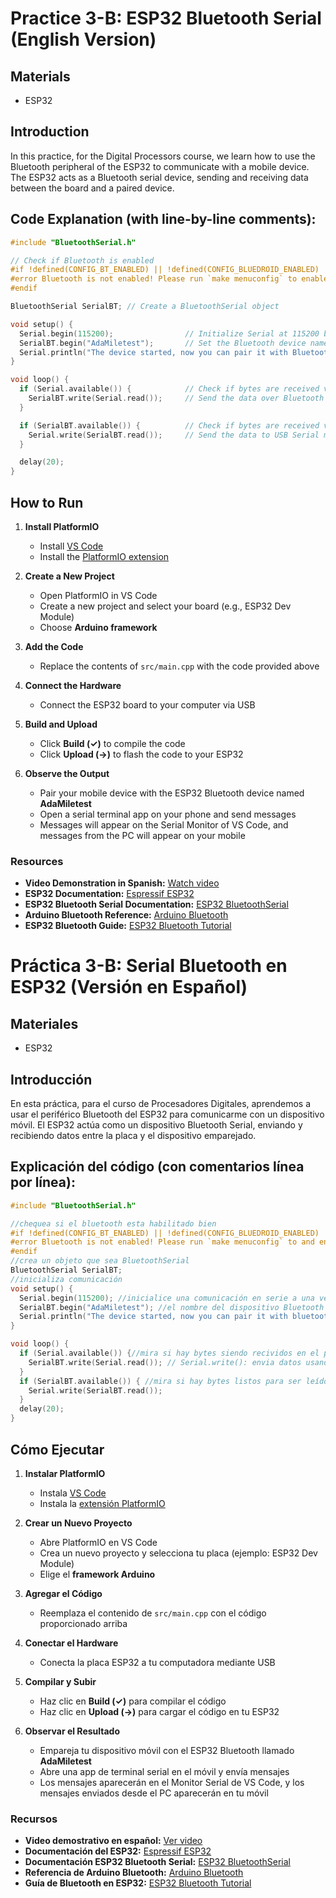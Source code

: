 # Practice 3-B: ESP32 Bluetooth Serial (English Version)

## Materials
- ESP32

## Introduction
In this practice, for the Digital Processors course, we learn how to use the Bluetooth peripheral of the ESP32 to communicate with a mobile device. The ESP32 acts as a Bluetooth serial device, sending and receiving data between the board and a paired device.

## Code Explanation (with line-by-line comments):
```cpp
#include "BluetoothSerial.h"

// Check if Bluetooth is enabled
#if !defined(CONFIG_BT_ENABLED) || !defined(CONFIG_BLUEDROID_ENABLED)
#error Bluetooth is not enabled! Please run `make menuconfig` to enable it
#endif

BluetoothSerial SerialBT; // Create a BluetoothSerial object

void setup() {
  Serial.begin(115200);                // Initialize Serial at 115200 bps
  SerialBT.begin("AdaMiletest");       // Set the Bluetooth device name
  Serial.println("The device started, now you can pair it with Bluetooth!");
}

void loop() {
  if (Serial.available()) {            // Check if bytes are received via USB Serial
    SerialBT.write(Serial.read());     // Send the data over Bluetooth
  }

  if (SerialBT.available()) {          // Check if bytes are received via Bluetooth
    Serial.write(SerialBT.read());     // Send the data to USB Serial monitor
  }

  delay(20);
}
```
## How to Run

1. **Install PlatformIO**
   - Install [VS Code](https://code.visualstudio.com/)
   - Install the [PlatformIO extension](https://platformio.org/install/ide?install=vscode)

2. **Create a New Project**
   - Open PlatformIO in VS Code
   - Create a new project and select your board (e.g., ESP32 Dev Module)
   - Choose **Arduino framework**

3. **Add the Code**
   - Replace the contents of `src/main.cpp` with the code provided above

4. **Connect the Hardware**
   - Connect the ESP32 board to your computer via USB

5. **Build and Upload**
   - Click **Build (✓)** to compile the code
   - Click **Upload (→)** to flash the code to your ESP32

6. **Observe the Output**
   - Pair your mobile device with the ESP32 Bluetooth device named **AdaMiletest**
   - Open a serial terminal app on your phone and send messages
   - Messages will appear on the Serial Monitor of VS Code, and messages from the PC will appear on your mobile


### Resources
- **Video Demonstration in Spanish:** [Watch video](assets/practica3Bvideo.mp4)
- **ESP32 Documentation:** [Espressif ESP32](https://docs.espressif.com/projects/esp-idf/en/stable/esp32/index.html)  
- **ESP32 Bluetooth Serial Documentation:** [ESP32 BluetoothSerial](https://github.com/espressif/arduino-esp32/tree/master/libraries/BluetoothSerial)  
- **Arduino Bluetooth Reference:** [Arduino Bluetooth](https://docs.arduino.cc/libraries/bluetoothserial/)  
- **ESP32 Bluetooth Guide:** [ESP32 Bluetooth Tutorial](https://randomnerdtutorials.com/esp32-bluetooth-classic-arduino-ide/)  

# Práctica 3-B: Serial Bluetooth en ESP32 (Versión en Español)

## Materiales
- ESP32

## Introducción

En esta práctica, para el curso de Procesadores Digitales, aprendemos a usar el periférico Bluetooth del ESP32 para comunicarme con un dispositivo móvil. El ESP32 actúa como un dispositivo Bluetooth Serial, enviando y recibiendo datos entre la placa y el dispositivo emparejado.


## Explicación del código (con comentarios línea por línea):
```cpp
#include "BluetoothSerial.h"

//chequea si el bluetooth esta habilitado bien
#if !defined(CONFIG_BT_ENABLED) || !defined(CONFIG_BLUEDROID_ENABLED)
#error Bluetooth is not enabled! Please run `make menuconfig` to and enable it
#endif
//crea un objeto que sea BluetoothSerial
BluetoothSerial SerialBT;
//inicializa comunicación
void setup() {
  Serial.begin(115200); //inicialice una comunicación en serie a una velocidad de transmisión de 115200
  SerialBT.begin("AdaMiletest"); //el nombre del dispositivo Bluetooth del ESP32 
  Serial.println("The device started, now you can pair it with bluetooth!");
}

void loop() {
  if (Serial.available()) {//mira si hay bytes siendo recividos en el puerto serie si los hay envia la información al dispositivo conectado
    SerialBT.write(Serial.read()); // Serial.write(): envia datos usando el puerto serie bluetooth, Serial.read(): envia los datos recibidos
  }
  if (SerialBT.available()) { //mira si hay bytes listos para ser leídos en el puerto serie bluetooth, si los hay se escribirán por el monitor
    Serial.write(SerialBT.read());
  }
  delay(20);
}
```
## Cómo Ejecutar

1. **Instalar PlatformIO**
   - Instala [VS Code](https://code.visualstudio.com/)
   - Instala la [extensión PlatformIO](https://platformio.org/install/ide?install=vscode)

2. **Crear un Nuevo Proyecto**
   - Abre PlatformIO en VS Code
   - Crea un nuevo proyecto y selecciona tu placa (ejemplo: ESP32 Dev Module)
   - Elige el **framework Arduino**

3. **Agregar el Código**
   - Reemplaza el contenido de `src/main.cpp` con el código proporcionado arriba

4. **Conectar el Hardware**
   - Conecta la placa ESP32 a tu computadora mediante USB

5. **Compilar y Subir**
   - Haz clic en **Build (✓)** para compilar el código
   - Haz clic en **Upload (→)** para cargar el código en tu ESP32

6. **Observar el Resultado**
   - Empareja tu dispositivo móvil con el ESP32 Bluetooth llamado **AdaMiletest**
   - Abre una app de terminal serial en el móvil y envía mensajes
   - Los mensajes aparecerán en el Monitor Serial de VS Code, y los mensajes enviados desde el PC aparecerán en tu móvil

### Recursos
- **Video demostrativo en español:** [Ver video](assets/practica3Bvideo.mp4)
- **Documentación del ESP32:** [Espressif ESP32](https://docs.espressif.com/projects/esp-idf/en/stable/esp32/index.html)  
- **Documentación ESP32 Bluetooth Serial:** [ESP32 BluetoothSerial](https://github.com/espressif/arduino-esp32/tree/master/libraries/BluetoothSerial)  
- **Referencia de Arduino Bluetooth:** [Arduino Bluetooth](https://docs.arduino.cc/libraries/bluetoothserial/)  
- **Guía de Bluetooth en ESP32:** [ESP32 Bluetooth Tutorial](https://randomnerdtutorials.com/esp32-bluetooth-classic-arduino-ide/)  


